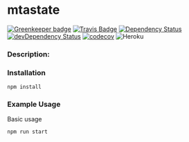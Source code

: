 mtastate
=========

[![Greenkeeper badge](https://badges.greenkeeper.io/wh-iterabb-it/mtastate.svg)](https://greenkeeper.io/)
[![Travis Badge](https://travis-ci.org/wh-iterabb-it/mtastate.svg?branch=master)](https://travis-ci.org/wh-iterabb-it/mtastate)
[![Dependency Status](https://img.shields.io/david/wh-iterabb-it/mtastate.svg?style=flat)](https://david-dm.org/wh-iterabb-it/mtastate#info=Dependencies)
[![devDependency Status](https://img.shields.io/david/dev/wh-iterabb-it/mtastate.svg?style=flat)](https://david-dm.org/wh-iterabb-it/mtastate#info=devDependencies)
[![codecov](https://codecov.io/gh/wh-iterabb-it/mtastate/branch/master/graph/badge.svg)](https://codecov.io/gh/wh-iterabb-it/mtastate)
![Heroku](https://heroku-badge.herokuapp.com/?app=mtastate)


### Description:



### Installation

```
npm install
```
### Example Usage

Basic usage
```
npm run start
```

